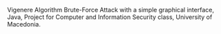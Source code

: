Vigenere Algorithm Brute-Force Attack with a simple graphical interface, Java, Project for Computer and Information Security class, University of Macedonia.
